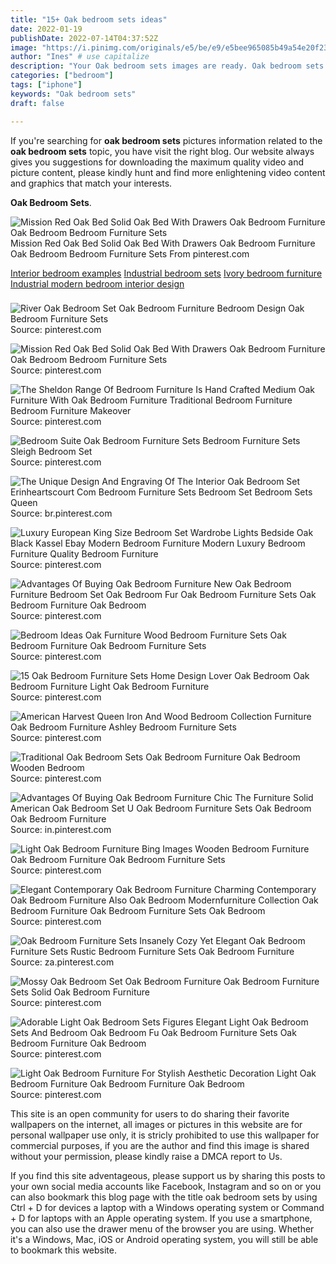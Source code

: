 ```yaml
---
title: "15+ Oak bedroom sets ideas"
date: 2022-01-19
publishDate: 2022-07-14T04:37:52Z
image: "https://i.pinimg.com/originals/e5/be/e9/e5bee965085b49a54e20f23a30544ca0.jpg"
author: "Ines" # use capitalize
description: "Your Oak bedroom sets images are ready. Oak bedroom sets are a topic that is being searched for and liked by netizens today. You can Find and Download the Oak bedroom sets files here. Get all royalty-free photos."
categories: ["bedroom"]
tags: ["iphone"]
keywords: "Oak bedroom sets"
draft: false

---
```


If you're searching for **oak bedroom sets** pictures information related to the **oak bedroom sets** topic, you have visit the right  blog.  Our website always  gives you  suggestions  for downloading  the maximum  quality video and picture  content, please kindly hunt and find more enlightening video content and graphics  that match your interests.

**Oak Bedroom Sets**. 

![Mission Red Oak Bed Solid Oak Bed With Drawers Oak Bedroom Furniture Oak Bedroom Bedroom Furniture Sets](https://i.pinimg.com/originals/c9/58/f0/c958f0c6419201cb0813302f0cddb0d8.jpg "Mission Red Oak Bed Solid Oak Bed With Drawers Oak Bedroom Furniture Oak Bedroom Bedroom Furniture Sets")
Mission Red Oak Bed Solid Oak Bed With Drawers Oak Bedroom Furniture Oak Bedroom Bedroom Furniture Sets From pinterest.com

[Interior bedroom examples](/interior-bedroom-examples/)
[Industrial bedroom sets](/industrial-bedroom-sets/)
[Ivory bedroom furniture](/ivory-bedroom-furniture/)
[Industrial modern bedroom interior design](/industrial-modern-bedroom-interior-design/)



### 

 


![River Oak Bedroom Set Oak Bedroom Furniture Bedroom Design Oak Bedroom Furniture Sets](https://i.pinimg.com/originals/03/2b/15/032b152a7ef5ad84af8a06fb71f675c5.png "River Oak Bedroom Set Oak Bedroom Furniture Bedroom Design Oak Bedroom Furniture Sets")
Source: pinterest.com

 

![Mission Red Oak Bed Solid Oak Bed With Drawers Oak Bedroom Furniture Oak Bedroom Bedroom Furniture Sets](https://i.pinimg.com/originals/c9/58/f0/c958f0c6419201cb0813302f0cddb0d8.jpg "Mission Red Oak Bed Solid Oak Bed With Drawers Oak Bedroom Furniture Oak Bedroom Bedroom Furniture Sets")
Source: pinterest.com

 

![The Sheldon Range Of Bedroom Furniture Is Hand Crafted Medium Oak Furniture With Oak Bedroom Furniture Traditional Bedroom Furniture Bedroom Furniture Makeover](https://i.pinimg.com/originals/d6/36/bc/d636bca1134b7e0294e94408b186a1bb.jpg "The Sheldon Range Of Bedroom Furniture Is Hand Crafted Medium Oak Furniture With Oak Bedroom Furniture Traditional Bedroom Furniture Bedroom Furniture Makeover")
Source: pinterest.com

 

![Bedroom Suite Oak Bedroom Furniture Sets Bedroom Furniture Sets Sleigh Bedroom Set](https://i.pinimg.com/originals/53/fb/a1/53fba19eac3380d1b776498760fc39f6.jpg "Bedroom Suite Oak Bedroom Furniture Sets Bedroom Furniture Sets Sleigh Bedroom Set")
Source: pinterest.com

 

![The Unique Design And Engraving Of The Interior Oak Bedroom Set Erinheartscourt Com Bedroom Furniture Sets Bedroom Set Bedroom Sets Queen](https://i.pinimg.com/736x/d4/35/20/d435204309219b7ffb83b8e59b903a73.jpg "The Unique Design And Engraving Of The Interior Oak Bedroom Set Erinheartscourt Com Bedroom Furniture Sets Bedroom Set Bedroom Sets Queen")
Source: br.pinterest.com

 

![Luxury European King Size Bedroom Set Wardrobe Lights Bedside Oak Black Kassel Ebay Modern Bedroom Furniture Modern Luxury Bedroom Furniture Quality Bedroom Furniture](https://i.pinimg.com/originals/df/24/e6/df24e643e869febfb1c4edc9969975b6.jpg "Luxury European King Size Bedroom Set Wardrobe Lights Bedside Oak Black Kassel Ebay Modern Bedroom Furniture Modern Luxury Bedroom Furniture Quality Bedroom Furniture")
Source: pinterest.com

 

![Advantages Of Buying Oak Bedroom Furniture New Oak Bedroom Furniture Bedroom Set Oak Bedroom Fur Oak Bedroom Furniture Sets Oak Bedroom Furniture Oak Bedroom](https://i.pinimg.com/originals/8b/81/3b/8b813b2990813454d9efae3e146ca761.jpg "Advantages Of Buying Oak Bedroom Furniture New Oak Bedroom Furniture Bedroom Set Oak Bedroom Fur Oak Bedroom Furniture Sets Oak Bedroom Furniture Oak Bedroom")
Source: pinterest.com

 

![Bedroom Ideas Oak Furniture Wood Bedroom Furniture Sets Oak Bedroom Furniture Oak Bedroom Furniture Sets](https://i.pinimg.com/736x/b9/73/cf/b973cf21d19aedd6ea80e60167872083.jpg "Bedroom Ideas Oak Furniture Wood Bedroom Furniture Sets Oak Bedroom Furniture Oak Bedroom Furniture Sets")
Source: pinterest.com

 

![15 Oak Bedroom Furniture Sets Home Design Lover Oak Bedroom Oak Bedroom Furniture Light Oak Bedroom Furniture](https://i.pinimg.com/originals/c7/d3/50/c7d3506450d4d605cde00a107cee78f9.jpg "15 Oak Bedroom Furniture Sets Home Design Lover Oak Bedroom Oak Bedroom Furniture Light Oak Bedroom Furniture")
Source: pinterest.com

 

![American Harvest Queen Iron And Wood Bedroom Collection Furniture Oak Bedroom Furniture Ashley Bedroom Furniture Sets](https://i.pinimg.com/originals/11/e9/00/11e900f287ebfefafb295f6918a707c3.jpg "American Harvest Queen Iron And Wood Bedroom Collection Furniture Oak Bedroom Furniture Ashley Bedroom Furniture Sets")
Source: pinterest.com

 

![Traditional Oak Bedroom Sets Oak Bedroom Furniture Oak Bedroom Wooden Bedroom](https://i.pinimg.com/474x/6d/9f/20/6d9f2070388a1627ea4b470174e857f8.jpg "Traditional Oak Bedroom Sets Oak Bedroom Furniture Oak Bedroom Wooden Bedroom")
Source: pinterest.com

 

![Advantages Of Buying Oak Bedroom Furniture Chic The Furniture Solid American Oak Bedroom Set U Oak Bedroom Furniture Sets Oak Bedroom Oak Bedroom Furniture](https://i.pinimg.com/originals/f7/1d/cc/f71dcc6ac00f64da64236ccf534c8a21.jpg "Advantages Of Buying Oak Bedroom Furniture Chic The Furniture Solid American Oak Bedroom Set U Oak Bedroom Furniture Sets Oak Bedroom Oak Bedroom Furniture")
Source: in.pinterest.com

 

![Light Oak Bedroom Furniture Bing Images Wooden Bedroom Furniture Oak Bedroom Furniture Oak Bedroom Furniture Sets](https://i.pinimg.com/originals/84/a9/ba/84a9bafb0962ad79c192c6d1010a8108.jpg "Light Oak Bedroom Furniture Bing Images Wooden Bedroom Furniture Oak Bedroom Furniture Oak Bedroom Furniture Sets")
Source: pinterest.com

 

![Elegant Contemporary Oak Bedroom Furniture Charming Contemporary Oak Bedroom Furniture Also Oak Bedroom Modernfurniture Collection Oak Bedroom Furniture Oak Bedroom Furniture Sets Oak Bedroom](https://i.pinimg.com/originals/df/53/dd/df53ddd73054a5e089c6e24f190c3c7c.png "Elegant Contemporary Oak Bedroom Furniture Charming Contemporary Oak Bedroom Furniture Also Oak Bedroom Modernfurniture Collection Oak Bedroom Furniture Oak Bedroom Furniture Sets Oak Bedroom")
Source: pinterest.com

 

![Oak Bedroom Furniture Sets Insanely Cozy Yet Elegant Oak Bedroom Furniture Sets Rustic Bedroom Furniture Sets Oak Bedroom Furniture](https://i.pinimg.com/originals/e7/fa/ff/e7faffe5f83c6bd2ee4bf59979dc1a98.jpg "Oak Bedroom Furniture Sets Insanely Cozy Yet Elegant Oak Bedroom Furniture Sets Rustic Bedroom Furniture Sets Oak Bedroom Furniture")
Source: za.pinterest.com

 

![Mossy Oak Bedroom Set Oak Bedroom Furniture Oak Bedroom Furniture Sets Solid Oak Bedroom Furniture](https://i.pinimg.com/originals/52/73/1b/52731bcfaafe5d0bfcafee34aa1dd80f.jpg "Mossy Oak Bedroom Set Oak Bedroom Furniture Oak Bedroom Furniture Sets Solid Oak Bedroom Furniture")
Source: pinterest.com

 

![Adorable Light Oak Bedroom Sets Figures Elegant Light Oak Bedroom Sets And Bedroom Oak Bedroom Fu Oak Bedroom Furniture Sets Oak Bedroom Furniture Oak Bedroom](https://i.pinimg.com/originals/24/21/b8/2421b85117d75f8dd88a232c85e9bc00.jpg "Adorable Light Oak Bedroom Sets Figures Elegant Light Oak Bedroom Sets And Bedroom Oak Bedroom Fu Oak Bedroom Furniture Sets Oak Bedroom Furniture Oak Bedroom")
Source: pinterest.com

 

![Light Oak Bedroom Furniture For Stylish Aesthetic Decoration Light Oak Bedroom Furniture Oak Bedroom Furniture Oak Bedroom](https://i.pinimg.com/originals/e5/be/e9/e5bee965085b49a54e20f23a30544ca0.jpg "Light Oak Bedroom Furniture For Stylish Aesthetic Decoration Light Oak Bedroom Furniture Oak Bedroom Furniture Oak Bedroom")
Source: pinterest.com

 

This site is an open community for users to do sharing their favorite wallpapers on the internet, all images or pictures in this website are for personal wallpaper use only, it is stricly prohibited to use this wallpaper for commercial purposes, if you are the author and find this image is shared without your permission, please kindly raise a DMCA report to Us.

If you find this site adventageous, please support us by sharing this posts to your own social media accounts like Facebook, Instagram and so on or you can also bookmark this blog page with the title oak bedroom sets by using Ctrl + D for devices a laptop with a Windows operating system or Command + D for laptops with an Apple operating system. If you use a smartphone, you can also use the drawer menu of the browser you are using. Whether it's a Windows, Mac, iOS or Android operating system, you will still be able to bookmark this website.
